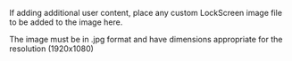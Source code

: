 If adding additional user content, place any custom LockScreen image file to be added to the image here.

The image must be in .jpg format and have dimensions appropriate for the resolution (1920x1080)
